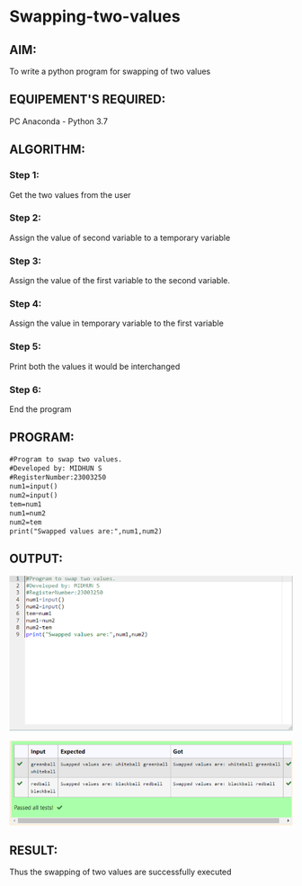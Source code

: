# Swapping-two-values
## AIM:
To write a python program for swapping of two values
## EQUIPEMENT'S REQUIRED: 
PC
Anaconda - Python 3.7
## ALGORITHM: 
### Step 1:
Get the two values from the user
### Step 2: 
Assign the value of second variable to a temporary variable 
### Step 3: 
Assign the value of the first variable to the second variable.
### Step 4:  
Assign the value in temporary variable to the first variable
### Step 5: 
Print both the values it would be interchanged
### Step 6: 
End the program
## PROGRAM:
```
#Program to swap two values.
#Developed by: MIDHUN S
#RegisterNumber:23003250
num1=input()
num2=input()
tem=num1
num1=num2
num2=tem
print("Swapped values are:",num1,num2)
```

## OUTPUT:

![output](/swap.PNG)

![output](/swapping.PNG)


## RESULT:
Thus the swapping of two values are successfully executed




